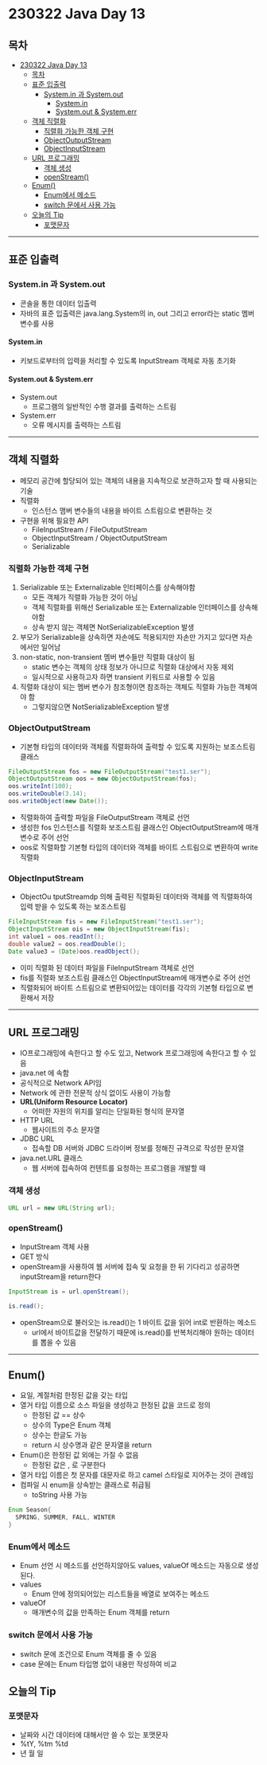 # 230322 Java Day 13
## 목차
<!-- TOC -->

- [230322 Java Day 13](#230322-java-day-13)
  - [목차](#목차)
  - [표준 입출력](#표준-입출력)
    - [System.in 과 System.out](#systemin-과-systemout)
      - [System.in](#systemin)
      - [System.out \& System.err](#systemout--systemerr)
  - [객체 직렬화](#객체-직렬화)
    - [직렬화 가능한 객체 구현](#직렬화-가능한-객체-구현)
    - [ObjectOutputStream](#objectoutputstream)
    - [ObjectInputStream](#objectinputstream)
  - [URL 프로그래밍](#url-프로그래밍)
    - [객체 생성](#객체-생성)
    - [openStream()](#openstream)
  - [Enum()](#enum)
    - [Enum에서 메소드](#enum에서-메소드)
    - [switch 문에서 사용 가능](#switch-문에서-사용-가능)
  - [오늘의 Tip](#오늘의-tip)
    - [포맷문자](#포맷문자)

<!-- /TOC -->

---
## 표준 입출력
### System.in 과 System.out 
- 콘솔을 통한 데이터 입출력
- 자바의 표준 입출력은 java.lang.System의 in, out 그리고 error라는 static 멤버 변수를 사용
#### System.in
- 키보드로부터의 입력을 처리할 수 있도록 InputStream 객체로 자동 초기화
#### System.out & System.err
- System.out
  - 프로그램의 일반적인 수행 결과를 출력하는 스트림
- System.err
  - 오류 메시지를 출력하는 스트림
---
## 객체 직렬화
- 메모리 공간에 할당되어 있는 객체의 내용을 지속적으로 보관하고자 할 때 사용되는 기술
- 직렬화
  - 인스턴스 맴버 변수들의 내용을 바이트 스트림으로 변환하는 것
- 구현을 위해 필요한 API
  - FileInputStream / FileOutputStream
  - ObjectInputStream / ObjectOutputStream
  - Serializable 
### 직렬화 가능한 객체 구현
1. Serializable 또는 Externalizable 인터페이스를 상속해야함
   - 모든 객체가 직렬화 가능한 것이 아님
   - 객체 직렬화를 위해선 Serializable 또는 Externalizable 인터페이스를 상속해야함
   - 상속 받지 않는 객체면 NotSerializableException 발생
2.  부모가 Serializable을 상속하면 자손에도 적용되지만 자손만 가지고 있다면 자손에서만 일어남
3. non-static, non-transient 멤버 변수들만 직렬화 대상이 됨
   - static 변수는 객체의 상태 정보가 아니므로 직렬화 대상에서 자동 제외
   - 일시적으로 사용하고자 하면 transient 키워드로 사용할 수 있음
4. 직렬화 대상이 되는 멤버 변수가 참조형이면 참조하는 객체도 직렬화 가능한 객체여야 함
   - 그렇지않으면 NotSerializableException 발생
### ObjectOutputStream
- 기본형 타입의 데이터와 객체를 직렬화하여 출력할 수 있도록 지원하는 보조스트림 클래스
```java
FileOutputStream fos = new FileOutputStream("test1.ser");
ObjectOutputStream oos = new ObjectOutputStream(fos);
oos.writeInt(100);
oos.writeDouble(3.14);
oos.writeObject(new Date());
```
- 직렬화하여 출력할 파일을 FileOutputStream 객체로 선언
- 생성한 fos 인스턴스를 직렬화 보조스트림 클래스인 ObjectOutputStream에 매개변수로 주어 선언
- oos로 직렬화할 기본형 타입의 데이터와 객체를 바이트 스트림으로 변환하여 write 직렬화
### ObjectInputStream
-  ObjectOu tputStreamdp 의해 출력된 직렬화된 데이터와 객체를 역 직렬화하여 입력 받을 수 있도록 하는 보조스트림
```java
FileInputStream fis = new FileInputStream("test1.ser");
ObjectInputStream ois = new ObjectInputStream(fis);
int value1 = oos.readInt();
double value2 = oos.readDouble();
Date value3 = (Date)oos.readObject();
```
- 이미 직렬화 된 데이터 파일을 FileInputStream 객체로 선언
- fis를 직렬화 보조스트림 클래스인 ObjectInputStream에 매개변수로 주어 선언
- 직렬화되어 바이트 스트림으로 변환되어있는 데이터를 각각의 기본형 타입으로 변환해서 저장
---
## URL 프로그래밍
- IO프로그래밍에 속한다고 할 수도 있고, Network 프로그래밍에 속한다고 할 수 있음
- java.net 에 속함
- 공식적으로 Network API임
- Network 에 관한 전문적 상식 없이도 사용이 가능함
- **URL(Uniform Resource Locator)**
  - 어떠한 자원의 위치를 알리는 단일화된 형식의 문자열
- HTTP URL
  - 웹사이트의 주소 문자열
- JDBC URL
  - 접속할 DB 서버와 JDBC 드라이버 정보를 정해진 규격으로 작성한 문자열
- java.net.URL 클래스
  - 웹 서버에 접속하여 컨텐트를 요청하는 프로그램을 개발할 때
### 객체 생성
```java
URL url = new URL(String url);
```
### openStream()
- InputStream 객체 사용
- GET 방식
- openStream을 사용하여 웹 서버에 접속 및 요청을 한 뒤 기다리고 성공하면 inputStream을 return한다
```java
InputStream is = url.openStream();

is.read();
```
- openStream으로 불러오는 is.read()는 1 바이트 값을 읽어 int로 반환하는 메소드
  -  url에서 바이트값을 전달하기 때문에 is.read()를 반복처리해야 원하는 데이터를 뽑을 수 있음
---
## Enum()
- 요일, 계절처럼 한정된 값을 갖는 타입
- 열거 타입 이름으로 소스 파일을 생성하고 한정된 값을 코드로 정의
  - 한정된 값 == 상수
  - 상수의 Type은 Enum 객체
  - 상수는 한글도 가능
  - return 시 상수명과 같은 문자열을 return
- Enum()은 한정된 값 외에는 가질 수 없음
  - 한정된 값은 , 로 구분한다
- 열거 타입 이름은 첫 문자를 대문자로 하고 camel 스타일로 지어주는 것이 관례임
- 컴파일 시 enum을 상속받는 클래스로 취급됨
  - toString 사용 가능
```java
Enum Season{
  SPRING, SUMMER, FALL, WINTER
}
```
### Enum에서 메소드
- Enum 선언 시 메소드를 선언하지않아도 values, valueOf 메소드는 자동으로 생성된다.
- values
  - Enum 안에 정의되어있는 리스트들을 배열로 보여주는 메소드
- valueOf
  - 매개변수의 값을 만족하는 Enum 객체를 return
### switch 문에서 사용 가능
- switch 문에 조건으로 Enum 객체를 줄 수 있음
- case 문에는 Enum 타입명 없이 내용만 작성하여 비교

## 오늘의 Tip
### 포맷문자
- 날짜와 시간 데이터에 대해서만 쓸 수 있는 포맷문자
- %tY, %tm %td
 - 년 월 일